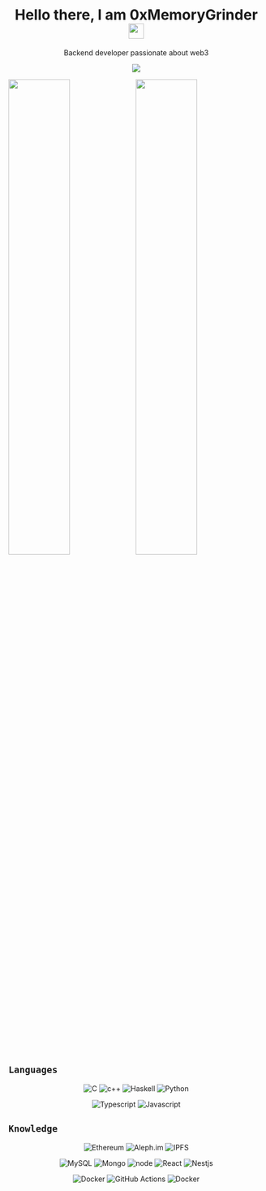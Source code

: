 <h1 align='center'>
  Hello there, I am 0xMemoryGrinder 
  <img src="https://raw.githubusercontent.com/MartinHeinz/MartinHeinz/master/wave.gif" width="30px">
</h1> 

<p align='center'>
    Backend developer passionate about web3 </a>
</p>

<p align='center'>
<code><img src="https://visitor-badge.glitch.me/badge?page_id=0xMemoryGrinder&style=flat-square"/></code>
</p>

<p float="left">
  <img src="https://github-readme-stats.vercel.app/api?username=0xMemoryGrinder&show_icons=true&theme=dracula&layout=compact&count_private=true&include_all_commits=true" width="49%" />

  <img src="https://github-readme-streak-stats.herokuapp.com/?user=0xMemoryGrinder&theme=dracula&layout=compact" width="49%" /> 
</p>

## `Languages`

<p align='center'>
<img alt="C" src="https://img.shields.io/badge/C-00599C?style=for-the-badge&logo=c&logoColor=white" />
<img alt="c++" src="https://img.shields.io/badge/C%2B%2B-00599C?style=for-the-badge&logo=c%2B%2B&logoColor=white" />
<img alt="Haskell" src="https://img.shields.io/badge/Haskell-5D4F85.svg?style=for-the-badge&logo=haskell&logoColor=999999" />
<img alt="Python" src="https://img.shields.io/badge/Python-3776AB?style=for-the-badge&logo=python&logoColor=white" />
</p>
<p align='center'>
<img alt="Typescript" src="https://img.shields.io/badge/TypeScript-007ACC?style=for-the-badge&logo=typescript&logoColor=white" />
<img alt="Javascript" src="https://img.shields.io/badge/javascript-%23323330.svg?style=for-the-badge&logo=javascript&logoColor=%23F7DF1E" />
</p>

## `Knowledge`

<p align='center'>
<img alt="Ethereum" src="https://img.shields.io/badge/-Ethereum-3C3C3D?style=for-the-badge&logo=ethereum&logoColor=white" />
  <img alt="Aleph.im" src="https://img.shields.io/badge/Aleph.im-0254FF?style=for-the-badge" />
  <img alt="IPFS" src="https://img.shields.io/badge/IPFS-65C2CB?style=for-the-badge&logo=ipfs&logoColor=white" />
</p>
<p align='center'>
  <img alt="MySQL" src="https://img.shields.io/badge/MySQL-4479A1?style=for-the-badge&logo=mysql&logoColor=white" />
  <img alt="Mongo" src="https://img.shields.io/badge/MongoDB-%234ea94b.svg?style=for-the-badge&logo=mongodb&logoColor=white" />
  <img alt="node" src="https://img.shields.io/badge/node.js-6DA55F?style=for-the-badge&logo=node.js&logoColor=white" />
  <img alt="React" src="https://img.shields.io/badge/react-%2320232a.svg?style=for-the-badge&logo=react&logoColor=%2361DAFB" />
  <img alt="Nestjs" src="https://img.shields.io/badge/nestjs-%2320232a.svg?style=for-the-badge&logo=nestjs&" />
</p>
<p align='center'>
<img alt="Docker" src="https://img.shields.io/badge/Docker-2CA5E0?style=for-the-badge&logo=docker&logoColor=white" />
<img alt="GitHub Actions" src="https://img.shields.io/badge/Github Actions-2088FF?style=for-the-badge&logo=github-actions&logoColor=white" />
<img alt="Docker" src="https://img.shields.io/badge/teamcity-2CA5E0?style=for-the-badge&logo=teamcity&logoColor=white" />
</p>
